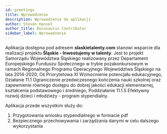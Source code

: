 ```yaml
---
id: greetings
title: Wprowadzenie
description: Wprowadzenie do aplikacji
author: Steven Hansel
author_title: Docusaurus Contributor
sidebar_label: Wprowadzenie
---
```


Aplikacja dostępna pod adresem **slaskietalenty.com** stanowi wsparcie dla realizacji projektu **Śląskie - Inwestujemy w talenty**. Jest to projekt Samorządu Województwa Śląskiego realizowany przez Departament Europejskiego Funduszu Społecznego w trybie pozakonkursowym w ramach Regionalnego Programu Operacyjnego Województwa Śląskiego na lata 2014-2020, Oś Priorytetowa XI Wzmocnienie potencjału edukacyjnego, Działanie 11.1 Ograniczenie przedwczesnego kończenia nauki szkolnej oraz zapewnienie równego dostępu do dobrej jakości edukacji elementarnej, kształcenia podstawowego i średniego, Poddziałanie 11.1.5 Efektywny rozwój dzieci i młodzieży - program stypendialny.




Aplikacja przede wszystkim służy do:
1. Przygotowania wniosku stypendialnego w formacie pdf
2. Bezpiecznego przechowywania i zarządzania danymi w celu dalszego wykorzystania
